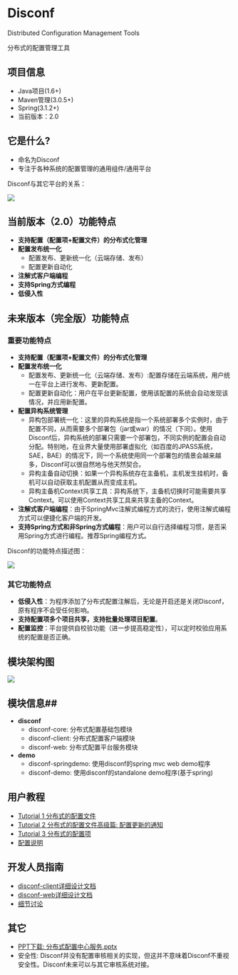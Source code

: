 Disconf
=======

Distributed Configuration Management Tools 

分布式的配置管理工具

## 项目信息 ##

- Java项目(1.6+)
- Maven管理(3.0.5+)
- Spring(3.1.2+)
- 当前版本：2.0

## 它是什么? ##

- 命名为Disconf
- 专注于各种系统的配置管理的通用组件/通用平台

Disconf与其它平台的关系：

![](http://ww3.sinaimg.cn/bmiddle/60c9620fgw1ehi7wwkedaj20pr0jqmyu.jpg)

## 当前版本（2.0）功能特点 ##

- **支持配置（配置项+配置文件）的分布式化管理**
- **配置发布统一化**
    - 配置发布、更新统一化（云端存储、发布）
    - 配置更新自动化
- **注解式客户端编程**
- **支持Spring方式编程**
- **低侵入性**

## 未来版本（完全版）功能特点 ##

### 重要功能特点 ###

- **支持配置（配置项+配置文件）的分布式化管理**
- **配置发布统一化**
    - 配置发布、更新统一化（云端存储、发布）:配置存储在云端系统，用户统一在平台上进行发布、更新配置。
    - 配置更新自动化：用户在平台更新配置，使用该配置的系统会自动发现该情况，并应用新配置。
- **配置异构系统管理**
    - 异构包部署统一化：这里的异构系统是指一个系统部署多个实例时，由于配置不同，从而需要多个部署包（jar或war）的情况（下同）。使用Disconf后，异构系统的部署只需要一个部署包，不同实例的配置会自动分配。特别地，在业界大量使用部署虚拟化（如百度的JPASS系统，SAE，BAE）的情况下，同一个系统使用同一个部署包的情景会越来越多，Disconf可以很自然地与他天然契合。
    - 异构主备自动切换：如果一个异构系统存在主备机，主机发生挂机时，备机可以自动获取主机配置从而变成主机。
    - 异构主备机Context共享工具：异构系统下，主备机切换时可能需要共享Context。可以使用Context共享工具来共享主备的Context。
- **注解式客户端编程**：由于SpringMvc注解式编程方式的流行，使用注解式编程方式可以便捷化客户端的开发。
- **支持Spring方式和非Spring方式编程**：用户可以自行选择编程习惯，是否采用Spring方式进行编程。推荐Spring编程方式。

Disconf的功能特点描述图：

![](http://ww1.sinaimg.cn/bmiddle/60c9620fgw1ehi7wwkdtoj20nw0fz0uh.jpg)


### 其它功能特点 ###

- **低侵入性**：为程序添加了分布式配置注解后，无论是开启还是关闭Disconf，原有程序不会受任何影响。
- **支持配置项多个项目共享，支持批量处理项目配置**。
- **配置监控**：平台提供自校验功能（进一步提高稳定性），可以定时校验应用系统的配置是否正确。

## 模块架构图  ##

![](http://ww3.sinaimg.cn/bmiddle/60c9620fgw1ehictqxgsaj20in0b0dh0.jpg)

## 模块信息##

- **disconf**
	- disconf-core: 分布式配置基础包模块
	- disconf-client: 分布式配置客户端模块
	- disconf-web: 分布式配置平台服务模块
- **demo**
	- disconf-springdemo: 使用disconf的spring mvc web demo程序
	- disconf-demo: 使用disconf的standalone demo程序(基于spring)

## 用户教程 ##

- [Tutorial 1 分布式的配置文件](https://github.com/knightliao/disconf/wiki/Tutorial1)
- [Tutorial 2 分布式的配置文件高级篇: 配置更新的通知](https://github.com/knightliao/disconf/wiki/Tutorial2)
- [Tutorial 3 分布式的配置项](https://github.com/knightliao/disconf/wiki/Tutorial3)
- [配置说明](https://github.com/knightliao/disconf/wiki/%E9%85%8D%E7%BD%AE%E8%AF%B4%E6%98%8E)

## 开发人员指南 ##

- [disconf-client详细设计文档](https://github.com/knightliao/disconf/wiki/disconf-client%E8%AF%A6%E7%BB%86%E8%AE%BE%E8%AE%A1%E6%96%87%E6%A1%A3)
- [disconf-web详细设计文档](https://github.com/knightliao/disconf/wiki/disconf-web%E8%AF%A6%E7%BB%86%E8%AE%BE%E8%AE%A1%E6%96%87%E6%A1%A3)
- [细节讨论](https://github.com/knightliao/disconf/wiki/%E7%BB%86%E8%8A%82%E8%AE%A8%E8%AE%BA)

## 其它 ##

- [PPT下载: 分布式配置中心服务.pptx](https://github.com/knightliao/disconf/wiki/%E5%88%86%E5%B8%83%E5%BC%8F%E9%85%8D%E7%BD%AE%E4%B8%AD%E5%BF%83%E6%9C%8D%E5%8A%A1.pptx)
- 安全性: Disconf并没有配置审核相关的实现，但这并不意味着Disconf不重视安全性。Disconf未来可以与其它审核系统对接。

